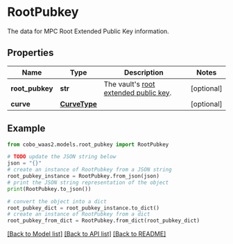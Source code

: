 # RootPubkey

The data for MPC Root Extended Public Key information.

## Properties

Name | Type | Description | Notes
------------ | ------------- | ------------- | -------------
**root_pubkey** | **str** | The vault&#39;s [root extended public key](https://www.cobo.com/developers/v2/guides/mpc-wallets/get-started-ocw#root-extended-public-keys). | [optional] 
**curve** | [**CurveType**](CurveType.md) |  | [optional] 

## Example

```python
from cobo_waas2.models.root_pubkey import RootPubkey

# TODO update the JSON string below
json = "{}"
# create an instance of RootPubkey from a JSON string
root_pubkey_instance = RootPubkey.from_json(json)
# print the JSON string representation of the object
print(RootPubkey.to_json())

# convert the object into a dict
root_pubkey_dict = root_pubkey_instance.to_dict()
# create an instance of RootPubkey from a dict
root_pubkey_from_dict = RootPubkey.from_dict(root_pubkey_dict)
```
[[Back to Model list]](../README.md#documentation-for-models) [[Back to API list]](../README.md#documentation-for-api-endpoints) [[Back to README]](../README.md)


